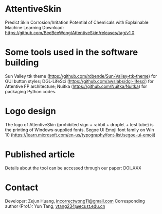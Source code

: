 # AttentiveSkin
Predict Skin Corrosion/Irritation Potential of Chemicals with Explainable Machine Learning
Download: https://github.com/BeeBeeWong/AttentiveSkin/releases/tag/v1.0


# Some tools used in the software building
Sun Valley ttk theme (https://github.com/rdbende/Sun-Valley-ttk-theme) for GUI button styles;
DGL-LifeSci (https://github.com/awslabs/dgl-lifesci) for Attentive FP architecture;
Nuitka (https://github.com/Nuitka/Nuitka) for packaging Python codes.


# Logo design
The logo of AttentiveSkin (prohibited sign + rabbit + droplet + test tube) is the printing of Windows-supplied fonts.
Segoe UI Emoji font family on Win 10 (https://learn.microsoft.com/en-us/typography/font-list/segoe-ui-emoji)


# Published article
Details about the tool can be accessed through our paper: DOI_XXX


# Contact
Developer: Zejun Huang, incorrectwong11@gmail.com
Corresponding author (Prof.): Yun Tang, ytang234@ecust.edu.cn
